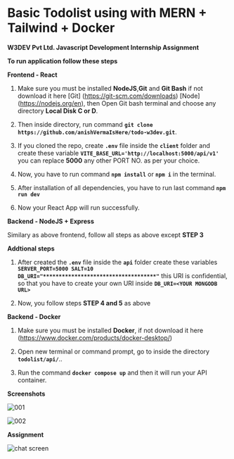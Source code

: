 # Basic Todolist using with MERN + Tailwind + Docker

**W3DEV Pvt Ltd. Javascript Development Internship Assignment** 

**To run application follow these steps**

**Frontend - React**

1. Make sure you must be installed **NodeJS**,**Git** and **Git Bash** if not download it here [Git] (https://git-scm.com/downloads) [Node] (https://nodejs.org/en), then Open Git bash terminal and choose any directory **Local Disk C or D**.

2. Then inside directory, run command **`git clone https://github.com/anishVermaIsHere/todo-w3dev.git`**.

3. If you cloned the repo, create **`.env`** file inside the **`client`** folder and create these variable **`VITE_BASE_URL='http://localhost:5000/api/v1'`** you can replace **5000** any other PORT NO. as per your choice.

4. Now, you have to run command **`npm install`** or **`npm i`** in the terminal.

5. After installation of all dependencies, you have to run last command **`npm run dev`**

6. Now your React App will run successfully.
  
**Backend - NodeJS + Express**

Similary as above frontend, follow all steps as above except **STEP 3**

**Addtional steps**
1. After created the **`.env`** file inside the **`api`** folder create these variables 
**`SERVER_PORT=5000
SALT=10
DB_URI="************************************"`** this URI is confidential, so that you have to create your own URI inside **`DB_URI=<YOUR MONGODB URL>`**

2. Now, you follow steps **STEP 4 and 5** as above

**Backend - Docker**

1. Make sure you must be installed **Docker**, if not download it here (https://www.docker.com/products/docker-desktop/)

2. Open new terminal or command prompt, go to inside the directory **`todolist/api/`**..

3. Run the command **`docker compose up`** and then it will run your API container. 

**Screenshots**

![001](https://github.com/anishVermaIsHere/todo-w3dev/assets/97972189/184b28c2-1dbb-4d15-92b8-3a70d3cce54e)

![002](https://github.com/anishVermaIsHere/todo-w3dev/assets/97972189/eec14738-743e-4bfb-84d3-bbf9ea81b9a5)

**Assignment**

![chat screen](https://github.com/anishVermaIsHere/todo-w3dev/assets/97972189/b45d9d4e-697d-4f89-9019-0949b13e3d9b)


